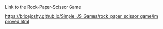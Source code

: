 Link to the Rock-Paper-Scissor Game

https://bricejoshy.github.io/Simple_JS_Games/rock_paper_scissor_game/improved.html
